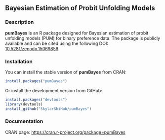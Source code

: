 ## Bayesian Estimation of Probit Unfolding Models

### Description

**pumBayes** is an R package designed for Bayesian estimation of probit unfolding models (PUM) for binary preference data. The package is publicly available and can be cited using the following DOI: [10.5281/zenodo.15069856](https://doi.org/10.5281/zenodo.15069856).

### Installation

You can install the stable version of **pumBayes** from CRAN:

```r
install.packages("pumBayes")
```

Or install the development version from GitHub:

```R
install.packages("devtools")
library(devtools)
install_github("SkylarShiHub/pumBayes")
```

### Documentation

CRAN page: https://cran.r-project.org/package=pumBayes
